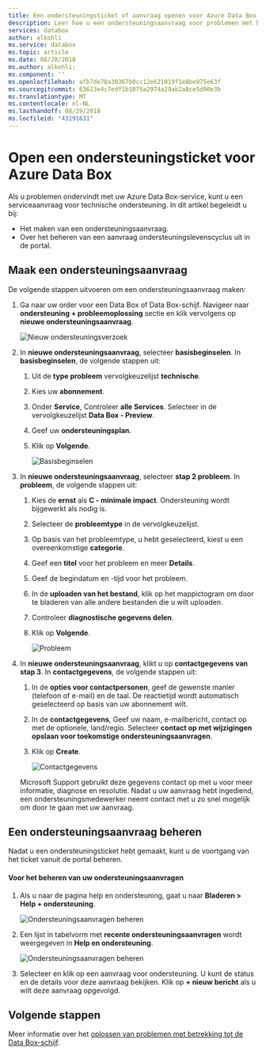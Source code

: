 ```yaml
---
title: Een ondersteuningsticket of aanvraag openen voor Azure Data Box | Microsoft Docs
description: Leer hoe u een ondersteuningsaanvraag voor problemen met betrekking tot uw Data Box of Data Box-schijf orders registreren.
services: databox
author: alkohli
ms.service: databox
ms.topic: article
ms.date: 08/28/2018
ms.author: alkohli;
ms.component: ''
ms.openlocfilehash: afb7de78a30367b0cc12e621019f1e8be975e63f
ms.sourcegitcommit: 63613e4c7edf1b1875a2974a29ab2a8ce5d90e3b
ms.translationtype: MT
ms.contentlocale: nl-NL
ms.lasthandoff: 08/29/2018
ms.locfileid: "43191631"
---
```

# <a name="open-a-support-ticket-for-azure-data-box"></a>Open een ondersteuningsticket voor Azure Data Box 

Als u problemen ondervindt met uw Azure Data Box-service, kunt u een serviceaanvraag voor technische ondersteuning. In dit artikel begeleidt u bij:

* Het maken van een ondersteuningsaanvraag.
* Over het beheren van een aanvraag ondersteuningslevenscyclus uit in de portal.

## <a name="create-a-support-request"></a>Maak een ondersteuningsaanvraag

De volgende stappen uitvoeren om een ondersteuningsaanvraag maken:

1. Ga naar uw order voor een Data Box of Data Box-schijf. Navigeer naar **ondersteuning + probleemoplossing** sectie en klik vervolgens op **nieuwe ondersteuningsaanvraag**.
     
    ![Nieuw ondersteuningsverzoek](./media/data-box-disk-contact-microsoft-support/data-box-disk-support-request.png)
   
2. In **nieuwe ondersteuningsaanvraag**, selecteer **basisbeginselen**. In **basisbeginselen**, de volgende stappen uit:
    
    1. Uit de **type probleem** vervolgkeuzelijst **technische**.
    2. Kies uw **abonnement**.
    3. Onder **Service**, Controleer **alle Services**. Selecteer in de vervolgkeuzelijst **Data Box - Preview**. 
    4. Geef uw **ondersteuningsplan**.
    5. Klik op **Volgende**.

        ![Basisbeginselen](./media/data-box-disk-contact-microsoft-support/data-box-disk-support1.png)

3. In **nieuwe ondersteuningsaanvraag**, selecteer **stap 2 probleem**. In **probleem**, de volgende stappen uit:
    
    1. Kies de **ernst** als **C - minimale impact**. Ondersteuning wordt bijgewerkt als nodig is.
    2. Selecteer de **probleemtype** in de vervolgkeuzelijst.
    3. Op basis van het probleemtype, u hebt geselecteerd, kiest u een overeenkomstige **categorie**.
    4. Geef een **titel** voor het probleem en meer **Details**.
    5. Geef de begindatum en -tijd voor het probleem.
    6. In de **uploaden van het bestand**, klik op het mappictogram om door te bladeren van alle andere bestanden die u wilt uploaden.
    7. Controleer **diagnostische gegevens delen**.
    8. Klik op **Volgende**.

       ![Probleem](./media/data-box-disk-contact-microsoft-support/data-box-disk-support2.png)

4. In **nieuwe ondersteuningsaanvraag**, klikt u op **contactgegevens van stap 3**. In **contactgegevens**, de volgende stappen uit:

    1. In de **opties voor contactpersonen**, geef de gewenste manier (telefoon of e-mail) en de taal. De reactietijd wordt automatisch geselecteerd op basis van uw abonnement wilt.
    2. In de **contactgegevens**, Geef uw naam, e-mailbericht, contact op met de optionele, land/regio. Selecteer **contact op met wijzigingen opslaan voor toekomstige ondersteuningsaanvragen**.
    3. Klik op **Create**.
   
        ![Contactgegevens](./media/data-box-disk-contact-microsoft-support/data-box-disk-support3.png)   

    Microsoft Support gebruikt deze gegevens contact op met u voor meer informatie, diagnose en resolutie.
Nadat u uw aanvraag hebt ingediend, een ondersteuningsmedewerker neemt contact met u zo snel mogelijk om door te gaan met uw aanvraag.

## <a name="manage-a-support-request"></a>Een ondersteuningsaanvraag beheren

Nadat u een ondersteuningsticket hebt gemaakt, kunt u de voortgang van het ticket vanuit de portal beheren.

#### <a name="to-manage-your-support-requests"></a>Voor het beheren van uw ondersteuningsaanvragen

1. Als u naar de pagina help en ondersteuning, gaat u naar **Bladeren > Help + ondersteuning**.

    ![Ondersteuningsaanvragen beheren](./media/data-box-disk-contact-microsoft-support/data-box-disk-manage-support-ticket1.png)   

2. Een lijst in tabelvorm met **recente ondersteuningsaanvragen** wordt weergegeven in **Help en ondersteuning**.

    ![Ondersteuningsaanvragen beheren](./media/data-box-disk-contact-microsoft-support/data-box-disk-manage-support-ticket2.png) 

3. Selecteer en klik op een aanvraag voor ondersteuning. U kunt de status en de details voor deze aanvraag bekijken. Klik op **+ nieuw bericht** als u wilt deze aanvraag opgevolgd.

   
## <a name="next-steps"></a>Volgende stappen

Meer informatie over het [oplossen van problemen met betrekking tot de Data Box-schijf](data-box-disk-troubleshoot.md).
